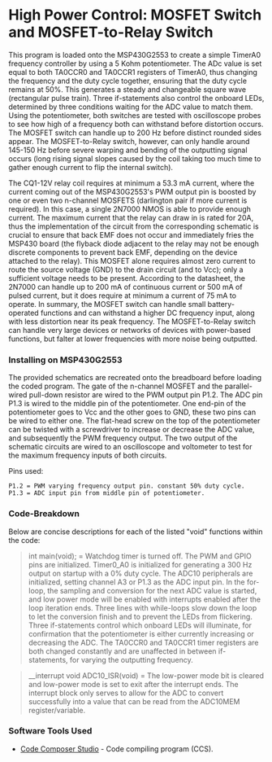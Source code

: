 # High Power Control: MOSFET Switch and MOSFET-to-Relay Switch

This program is loaded onto the MSP430G2553 to create a simple TimerA0 frequency controller by using a 5 Kohm potentiometer. The ADc value is set equal to both TA0CCR0 and TA0CCR1 registers of TimerA0, thus changing the frequency and the duty cycle together, ensuring that the duty cycle remains at 50%. This generates a steady and changeable square wave (rectangular pulse train). Three if-statements also control the onboard LEDs, determined by three conditions waiting for the ADC value to match them. Using the potentiometer, both switches are tested with oscilloscope probes to see how high of a frequency both can withstand before distortion occurs. The MOSFET switch can handle up to 200 Hz before distinct rounded sides appear. The MOSFET-to-Relay switch, however, can only handle around 145-150 Hz before severe warping and bending of the outputting signal occurs (long rising signal slopes caused by the coil taking too much time to gather enough current to flip the internal switch). 

The CQ1-12V relay coil requires at minimum a 53.3 mA current, where the current coming out of the MSP430G2553's PWM output pin is boosted by one or even two n-channel MOSFETS (darlington pair if more current is required). In this case, a single 2N7000 NMOS is able to provide enough current. The maximum current that the relay can draw in is rated for 20A, thus the implementation of the circuit from the corresponding schematic is crucial to ensure that back EMF does not occur and immediately fries the MSP430 board (the flyback diode adjacent to the relay may not be enough discrete components to prevent back EMF, depending on the device attached to the relay). This MOSFET alone requires almost zero current to route the source voltage (GND) to the drain circuit (and to Vcc); only a sufficient voltage needs to be present. According to the datasheet, the 2N7000 can handle up to 200 mA of continuous current or 500 mA of pulsed current, but it does require at minimum a current of 75 mA to operate. In summary, the MOSFET switch can handle small battery-operated functions and can withstand a higher DC frequency input, along with less distortion near its peak frequency. The MOSFET-to-Relay switch can handle very large devices or networks of devices with power-based functions, but falter at lower frequencies with more noise being outputted.

### Installing on MSP430G2553

The provided schematics are recreated onto the breadboard before loading the coded program. The gate of the n-channel MOSFET and the parallel-wired pull-down resistor are wired to the PWM output pin P1.2. The ADC pin P1.3 is wired to the middle pin of the potentiometer. One end-pin of the potentiometer goes to Vcc and the other goes to GND, these two pins can be wired to either one. The flat-head screw on the top of the potentiometer can be twisted with a screwdriver to increase or decrease the ADC value, and subsequently the PWM frequency output. The two output of the schematic circuits are wired to an oscilloscope and voltometer to test for the maximum frequency inputs of both circuits. 

Pins used:

```
P1.2 = PWM varying frequency output pin. constant 50% duty cycle.
P1.3 = ADC input pin from middle pin of potentiometer.
```

### Code-Breakdown

Below are concise descriptions for each of the listed "void" functions within the code:


>int main(void); = Watchdog timer is turned off. The PWM and GPIO pins are initialized. Timer0_A0 is initialized for generating a 300 Hz output on startup with a 0% duty cycle. The ADC10 peripherals are initialized, setting channel A3 or P1.3 as the ADC input pin. In the for-loop, the sampling and conversion for the next ADC value is started, and low power mode will be enabled with interrupts enabled after the loop iteration ends. Three lines with while-loops slow down the loop to let the conversion finish and to prevent the LEDs from flickering. Three if-statements control which onboard LEDs will illuminate, for confirmation that the potentiometer is either currently increasing or decreasing the ADC. The TA0CCR0 and TA0CCR1 timer registers are both changed constantly and are unaffected in between if-statements, for varying the outputting frequency.



>__interrupt void ADC10_ISR(void) = The low-power mode bit is cleared and low-power mode is set to exit after the interrupt ends. The interrupt block only serves to allow for the ADC to convert successfully into a value that can be read from the ADC10MEM register/variable.


### Software Tools Used

* [Code Composer Studio](https://dev.ti.com/) - Code compiling program (CCS). 
